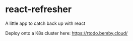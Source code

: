 # react-refresher
A little app to catch back up with react

Deploy onto a K8s cluster here: https://rtodo.bemby.cloud/
